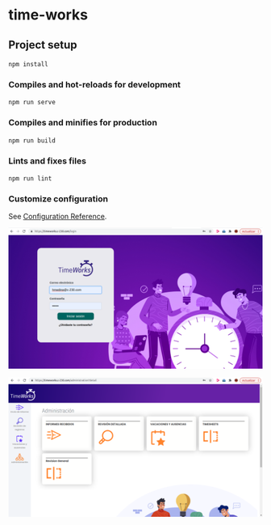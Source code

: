 # time-works

## Project setup
```
npm install
```

### Compiles and hot-reloads for development
```
npm run serve
```

### Compiles and minifies for production
```
npm run build
```

### Lints and fixes files
```
npm run lint
```

### Customize configuration
See [Configuration Reference](https://cli.vuejs.org/config/).


![Image text](https://github.com/gregorioromero5257/times/blob/main/time.png)

![Image text](https://github.com/gregorioromero5257/times/blob/main/time2.png)
